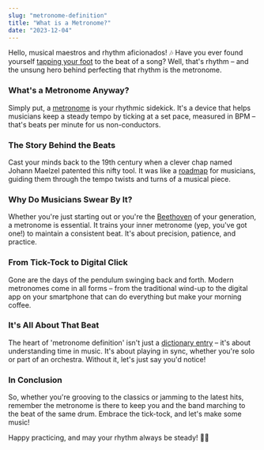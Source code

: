 ```yaml
---
slug: "metronome-definition"
title: "What is a Metronome?"
date: "2023-12-04"
---
```


Hello, musical maestros and rhythm aficionados! 🎶 Have you ever found yourself [tapping your foot](https://en.wikipedia.org/wiki/Rhythm) to the beat of a song? Well, that's rhythm – and the unsung hero behind perfecting that rhythm is the metronome.

### What's a Metronome Anyway?
Simply put, a [metronome](https://en.wikipedia.org/wiki/Metronome) is your rhythmic sidekick. It's a device that helps musicians keep a steady tempo by ticking at a set pace, measured in BPM – that's beats per minute for us non-conductors.

### The Story Behind the Beats
Cast your minds back to the 19th century when a clever chap named Johann Maelzel patented this nifty tool. It was like a [roadmap](https://guarnerihall.org/a-brief-history-of-the-mechanical-metronome/) for musicians, guiding them through the tempo twists and turns of a musical piece.

### Why Do Musicians Swear By It?
Whether you're just starting out or you're the [Beethoven](https://www.youtube.com/watch?v=0ouMaLRth-s) of your generation, a metronome is essential. It trains your inner metronome (yep, you've got one!) to maintain a consistent beat. It's about precision, patience, and practice.

### From Tick-Tock to Digital Click
Gone are the days of the pendulum swinging back and forth. Modern metronomes come in all forms – from the traditional wind-up to the digital app on your smartphone that can do everything but make your morning coffee.

### It's All About That Beat
The heart of 'metronome definition' isn't just a [dictionary entry](https://www.merriam-webster.com/dictionary/metronome) – it's about understanding time in music. It's about playing in sync, whether you're solo or part of an orchestra. Without it, let's just say you'd notice!

### In Conclusion
So, whether you're grooving to the classics or jamming to the latest hits, remember the metronome is there to keep you and the band marching to the beat of the same drum. Embrace the tick-tock, and let's make some music!

Happy practicing, and may your rhythm always be steady! 👋🎵
